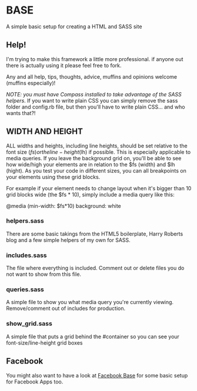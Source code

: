 # BASE

A simple basic setup for creating a HTML and SASS site

## Help!
I'm trying to make this framework a little more professional. if anyone out there is actually using it please feel free to fork. 

Any and all help, tips, thoughts, advice, muffins and opinions welcome (muffins especially)!

_NOTE: you must have Compass installed to take advantage of the SASS helpers_. If you want to write plain CSS you can simply remove the sass folder and config.rb file, but then you'll have to write plain CSS... and who wants that?!

## WIDTH AND HEIGHT

ALL widths and heights, including line heights, should be set relative to the font size ($fs) or the line-height ($lh) if possible. This is especially applicable to media queries. If you leave the background grid on, you'll be able to see how wide/high your elements are in relation to the $fs (width) and $lh (hight). As you test your code in different sizes, you can all breakpoints on your elements using these grid blocks.

For example if your element needs to change layout when it's bigger than 10 grid blocks wide (the $fs * 10), simply include a media query like this:

@media (min-width: $fs*10)
	background: white

### helpers.sass

There are some basic takings from the HTML5 boilerplate, Harry Roberts blog and a few simple helpers of my own for SASS.

### includes.sass

The file where everything is included. Comment out or delete files you do not want to show from this file.

### queries.sass

A simple file to show you what media query you're currently viewing. Remove/comment out of includes for production.

### show_grid.sass

A simple file that puts a grid behind the #container so you can see your font-size/line-height grid boxes

## Facebook

You might also want to have a look at [Facebook Base](https://github.com/davidfitzgibbon/facebook-base) for some basic setup for Facebook Apps too.